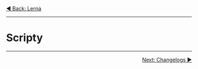 <p align='left'>
 <a href="./05-lerna.md">◀ Back: Lerna</a>
</p>

---

# Scripty

---

<p align='right'>
 <a href="./07-changelogs.md">Next: Changelogs ▶</a>
</p>
